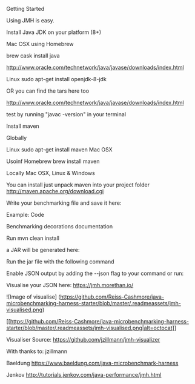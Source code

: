 Getting Started

Using JMH is easy.

Install Java JDK on your platform (8+)

Mac OSX
using Homebrew

brew cask install java
 
http://www.oracle.com/technetwork/java/javase/downloads/index.html

Linux
sudo apt-get install openjdk-8-jdk 

OR you can find the tars here too

http://www.oracle.com/technetwork/java/javase/downloads/index.html

test by running
"javac -version" in your terminal

Install maven

Globally

Linux
sudo apt-get install maven 
Mac OSX

Usoinf Homebrew
brew install maven

Locally
Mac OSX, Linux & Windows

You can install just unpack maven into your project folder
http://maven.apache.org/download.cgi 

Write your benchmarking file and save it here:

Example:
Code

Benchmarking decorations documentation

Run mvn clean install

a JAR will be generated here:

Run the jar file with the following command

Enable JSON output by adding the --json flag to your command or run:

Visualise your JSON here: https://jmh.morethan.io/  

![Image of visualise]
(https://github.com/Reiss-Cashmore/java-microbenchmarking-harness-starter/blob/master/.readmeassets/jmh-visualised.png)

[[https://github.com/Reiss-Cashmore/java-microbenchmarking-harness-starter/blob/master/.readmeassets/jmh-visualised.png|alt=octocat]]

Visualiser Source: https://github.com/jzillmann/jmh-visualizer




With thanks to:
jzillmann

Baeldung
https://www.baeldung.com/java-microbenchmark-harness

Jenkov
http://tutorials.jenkov.com/java-performance/jmh.html 
